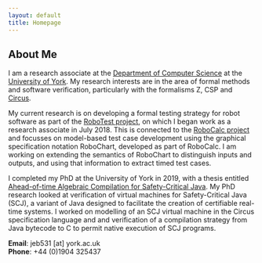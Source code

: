 ```yaml
---
layout: default
title: Homepage
---
```


About Me
--------

I am a research associate at the [Department of Computer
Science](http://cs.york.ac.uk) at the [University of
York](http://york.ac.uk). My research interests are in the area of
formal methods and software verification, particularly with the
formalisms Z, CSP and [Circus](http://cs.york.ac.uk/circus).

My current research is on developing a formal testing strategy for
robot software as part of the [RoboTest
project](http://www.cs.york.ac.uk/circus/RoboTest), on which I began
work as a research associate in July 2018. This is connected to the
[RoboCalc project](http://www.cs.york.ac.uk/circus/RoboCalc) and
focusses on model-based test case development using the graphical
specification notation RoboChart, developed as part of RoboCalc. I am
working on extending the semantics of RoboChart to distinguish inputs
and outputs, and using that information to extract timed test cases.

I completed my PhD at the University of York in 2019, with a thesis
entitled [Ahead-of-time Algebraic Compilation for Safety-Critical
Java](http://etheses.whiterose.ac.uk/22698/). My PhD research looked
at verification of virtual machines for Safety-Critical Java (SCJ), a
variant of Java designed to facilitate the creation of certifiable
real-time systems. I worked on modelling of an SCJ virtual machine in
the Circus specification language and and verification of a
compilation strategy from Java bytecode to C to permit native
execution of SCJ programs.

**Email**: jeb531 [at] york.ac.uk  
**Phone**: +44 (0)1904 325437
